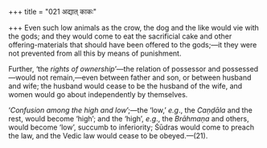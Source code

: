 +++
title = "021 अद्यात् काकः"

+++
Even such low animals as the crow, the dog and the like would vie with
the gods; and they would come to eat the sacrificial cake and other
offering-materials that should have been offered to the gods;—it they
were not prevented from all this by means of punishment.

Further, ‘the *rights of ownership*’—the relation of possessor and
possessed—would not remain,—even between father and son, or between
husband and wife; the husband would cease to be the husband of the wife,
and women would go about independently by themselves.

‘*Confusion among the high and low*’;—the ‘low,’ *e.g*., the *Caṇḍāla*
and the rest, would become ‘high’; and the ‘high’, *e.g*., the
*Brāhmaṇa* and others, would become ‘low’, succumb to inferiority;
Śūdras would come to preach the law, and the Vedic law would cease to be
obeyed.—(21).


